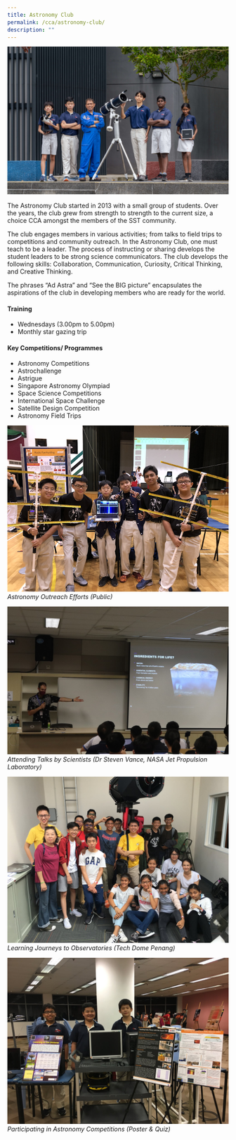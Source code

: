 ```yaml
---
title: Astronomy Club
permalink: /cca/astronomy-club/
description: ""
---
```

![](/images/CCA/astro%20cover.jpg)
    
The Astronomy Club started in 2013 with a small group of students. Over the years, the club grew from strength to strength to the current size, a choice CCA amongst the members of the SST community.   

The club engages members in various activities; from talks to field trips to competitions and community outreach. In the Astronomy Club, one must teach to be a leader. The process of instructing or sharing develops the student leaders to be strong science communicators. The club develops the following skills: Collaboration, Communication, Curiosity, Critical Thinking, and Creative Thinking.  

The phrases “Ad Astra” and “See the BIG picture” encapsulates the aspirations of the club in developing members who are ready for the world.

#### Training 
*   Wednesdays (3.00pm to 5.00pm)
*   Monthly star gazing trip 

#### Key Competitions/ Programmes
*   Astronomy Competitions
*   Astrochallenge
*   Astrigue 
*   Singapore Astronomy Olympiad 
*   Space Science Competitions
*   International Space Challenge
*   Satellite Design Competition 
*   Astronomy Field Trips

![](/images/CCA/astro%2001.png)
*Astronomy Outreach Efforts 
(Public)*

![](/images/CCA/astro%2002.jpeg)
*Attending Talks by Scientists
(Dr Steven Vance, NASA 
Jet Propulsion Laboratory)*

![](/images/CCA/astro%2003.jpeg)
*Learning Journeys to Observatories 
(Tech Dome Penang)* 

![](/images/CCA/astro%2004.jpeg)
*Participating in Astronomy Competitions (Poster & Quiz)*